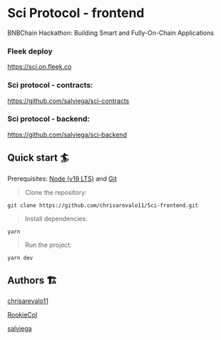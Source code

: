 # Sci Protocol - frontend

BNBChain Hackathon: Building Smart and Fully-On-Chain Applications

### Fleek deploy

https://sci.on.fleek.co

### Sci protocol - contracts:

https://github.com/salviega/sci-contracts

### Sci protocol - backend:

https://github.com/salviega/sci-backend

## Quick start 🏄

Prerequisites: [Node (v19 LTS)](https://nodejs.org/en/download/) and [Git](https://git-scm.com/downloads)

> Clone the repository:

```
git clone https://github.com/chrisarevalo11/Sci-frontend.git
```

> Install dependencies:

```
yarn
```

> Run the project:

```
yarn dev
```

## Authors 🏗

[chrisarevalo11](https://github.com/chrisarevalo11)

[RookieCol](https://github.com/RookieCol)

[salviega](https://github.com/salviega)
